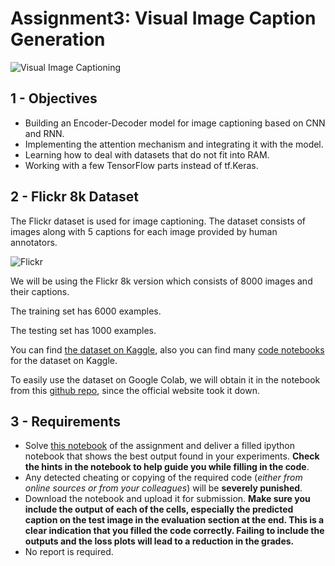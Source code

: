 # Assignment3: Visual Image Caption Generation

![Visual Image Captioning](Image_Captioning.png)

## 1 - Objectives

* Building an Encoder-Decoder model for image captioning based on CNN and RNN.
* Implementing the attention mechanism and integrating it with the model.
* Learning how to deal with datasets that do not fit into RAM.
* Working with a few TensorFlow parts instead of tf.Keras.

## 2 - Flickr 8k Dataset
The Flickr dataset is used for image captioning. The dataset consists of images along with 5 captions for each image provided by human annotators.

![Flickr](Flickr.png)

We will be using the Flickr 8k version which consists of 8000 images and their captions.

The training set has 6000 examples.

The testing set has 1000 examples.

You can find [the dataset on Kaggle](https://www.kaggle.com/datasets/adityajn105/flickr8k), also you can find many [code notebooks](https://www.kaggle.com/datasets/adityajn105/flickr8k/code) for the dataset on Kaggle. 

To easily use the dataset on Google Colab, we will obtain it in the notebook from this [github repo](https://github.com/jbrownlee/Datasets/releases/), since the official website took it down. 

## 3 - Requirements

* Solve [this notebook](lab5.ipynb) of the assignment and deliver a filled ipython notebook that shows the best output found in your experiments. **Check the hints in the notebook to help guide you while filling in the code**.
* Any detected cheating or copying of the required code (_either from online sources or from your colleagues_) will be **severely punished**.
* Download the notebook and upload it for submission. **Make sure you include the output of each of the cells, especially the predicted caption on the test image in the evaluation section at the end. This is a clear indication that you filled the code correctly. Failing to include the outputs and the loss plots will lead to a reduction in the grades.** 
* No report is required.
